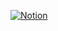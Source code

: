 [![Notion](https://w7.pngwing.com/pngs/1001/583/png-transparent-notion-round-logo-tech-companies.png)](https://www.notion.so/Trabalho-GGplot-2f51fda742f048e7a248eb2ac4432e00)
